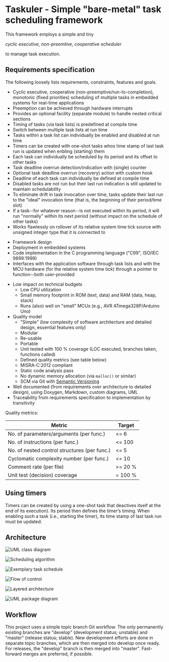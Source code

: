 <!--
Keywords:
cooperative, cyclic-executive, embedded, embedded-systems, framework,
microkernel, nested-critical-regions, nested-critical-sections, non-preemptive,
real-time, scheduler, timers
-->

# Taskuler - Simple "bare-metal" task scheduling framework

This framework employs a simple and tiny

*cyclic executive, non-preemtive, cooperative scheduler*

to manage task execution.

## Requirements specification

The following loosely lists requirements, constraints, features and goals.

* Cyclic executive, cooperative (non-preemptive/run-to-completion), monotonic
  (fixed priorities) scheduling of multiple tasks in embedded systems for
  real-time applications
* Preemption can be achieved through hardware interrupts
* Provides an optional facility (separate module) to handle nested critical
  sections
* Timing of tasks (via task lists) is predefined at compile time
* Switch between multiple task lists at run time
* Tasks within a task list can individually be enabled and disabled at run time
* Timers can be created with one-shot tasks whos time stamp of last task run is
  updated when enbling (starting) them
* Each task can individually be scheduled by its period and its offset to other
  tasks
* Task deadline overrun detection/indication with (single) counter
* Optional task deadline overrun (recovery) action with custom hook
* Deadline of each task can individually be defined at compile time
* Disabled tasks are not run but their last run indication is still updated to
  maintain schedulability
* To eliminate drift in task invocation over time, tasks update their last run
  to the "ideal" invocation time (that is, the beginning of their period/time
  slot)
* If a task--for whatever reason--is not executed within its period, it will
  run "normally" within its next period (without impact on the schedule of
  other tasks)
* Works flawlessly on rollover of its relative system time tick source with
  unsigned integer type that it is connected to

<!-- Separator -->

* Framework design
* Deployment in embedded systems
* Code implementation in the C programming language ("C99", ISO/IEC 9899:1999)
* Interfaces with the application software through task lists and with the MCU
  hardware (for the relative system time tick) through a pointer to
  function--both user-provided

<!-- Separator -->

* Low impact on technical budgets
    * Low CPU utilization
    * Small memory footprint in ROM (text, data) and RAM (data, heap, stack)
    * Runs (also) well on "small" MCUs (e.g., AVR ATmega328P/Arduino Uno)
* Quality model
    * "Simple" (low complexity of software architecture and detailed design,
      essential features only)
    * Modular
    * Re-usable
    * Portable
    * Unit tested with 100 % coverage (LOC executed, branches taken, functions
      called)
    * Defined quality metrics (see table below)
    * MISRA-C:2012 compliant
    * Static code analysis pass
    * No dynamic memory allocation (via `malloc()` or similar)
    * SCM via Git with [Semantic Versioning](https://semver.org)
* Well documented (from requirements over architecture to detailed design),
  using Doxygen, Markdown, custom diagrams, UML
* Traceability from requirements specification to implementation by
  transitivity

Quality metrics:

| Metric                                       | Target   |
| -------------------------------------------- | -------- |
| No. of parameters/arguments (per func.)      | \<= 6    |
| No. of instructions (per func.)              | \<= 100  |
| No. of nested control structures (per func.) | \<= 5    |
| Cyclomatic complexity number (per func.)     | \<= 10   |
| Comment rate (per file)                      | \>= 20 % |
| Unit test (decision) coverage                | = 100 %  |

## Using timers

Timers can be created by using a one-shot task that deactives itself at the end
of its execution).
Its period then defines the timer’s timing.
When enabling such a task (i.e., starting the timer), its time stamp of last
task run must be updated.

## Architecture

![UML class diagram](./doc/arc/figures/taskuler-cd.png)

![Scheduling algorithm](./doc/arc/figures/taskuler-scheduler-ad.png)

![Exemplary task schedule](./doc/arc/figures/taskuler-task-schedule-example-cstmd.png)

![Flow of control](./doc/arc/figures/taskuler-smd.png)

![Layered architecture](./doc/arc/figures/taskuler-cmpd.png)

![UML package diagram](./doc/arc/figures/taskuler-pd.png)

## Workflow

This project uses a simple topic branch Git workflow.
The only permanently existing branches are "develop" (development status;
unstable) and "master" (release status; stable).
New development efforts are done in separate topic branches, which are then
merged into develop once ready.
For releases, the "develop" branch is then merged into "master".
Fast-forward merges are preferred, if possible.
